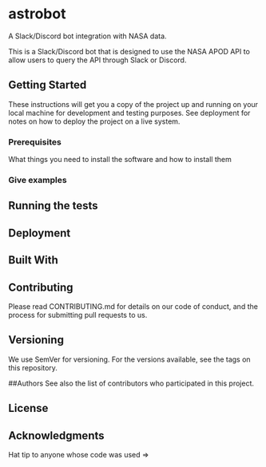 # astrobot
A Slack/Discord bot integration with NASA data.

This is a Slack/Discord bot that is designed to use the NASA APOD API to allow users to query the API through Slack or Discord. 

## Getting Started
<text goes here>
	These instructions will get you a copy of the project up and running on your local machine for development and testing purposes. See deployment for notes on how to deploy the project on a live system.

### Prerequisites
What things you need to install the software and how to install them
<text goes here>

### Give examples
<text goes here>



## Running the tests
<text goes here>



## Deployment
<text goes here>


## Built With
<text goes here>

## Contributing
<text goes here>
Please read CONTRIBUTING.md for details on our code of conduct, and the process for submitting pull requests to us.

## Versioning
We use SemVer for versioning. For the versions available, see the tags on this repository.

##Authors
<original authors>
See also the list of contributors who participated in this project.

## License
<text goes here>

## Acknowledgments
Hat tip to anyone whose code was used => <text goes here>
